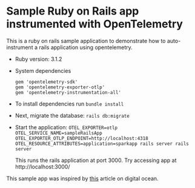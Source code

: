 # Sample Ruby on Rails app instrumented with OpenTelemetry
This is a ruby on rails sample application to demonstrate how to auto-instrument a rails application using opentelemetry.

* Ruby version: 3.1.2

* System dependencies

    ```
    gem 'opentelemetry-sdk'
    gem 'opentelemetry-exporter-otlp'
    gem 'opentelemetry-instrumentation-all'
    ```
* To install dependencies run `bundle install`

* Next, migrate the database: `rails db:migrate`

* Start the application: `OTEL_EXPORTER=otlp OTEL_SERVICE_NAME=sampleRailsApp OTEL_EXPORTER_OTLP_ENDPOINT=http://localhost:4318 OTEL_RESOURCE_ATTRIBUTES=application=sparkapp rails server rails server`

    This runs the rails application at port 3000. Try accessing app at http://localhost:3000/

This sample app was inspired by [this](https://www.digitalocean.com/community/tutorials/how-to-build-a-ruby-on-rails-application) article on digital ocean.
